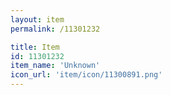 ```yaml
---
layout: item
permalink: /11301232

title: Item
id: 11301232
item_name: 'Unknown'
icon_url: 'item/icon/11300891.png'
---
```

